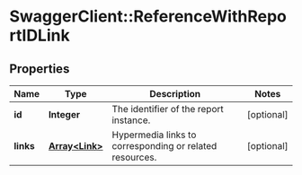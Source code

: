 # SwaggerClient::ReferenceWithReportIDLink

## Properties
Name | Type | Description | Notes
------------ | ------------- | ------------- | -------------
**id** | **Integer** | The identifier of the report instance. | [optional] 
**links** | [**Array&lt;Link&gt;**](Link.md) | Hypermedia links to corresponding or related resources. | [optional] 

